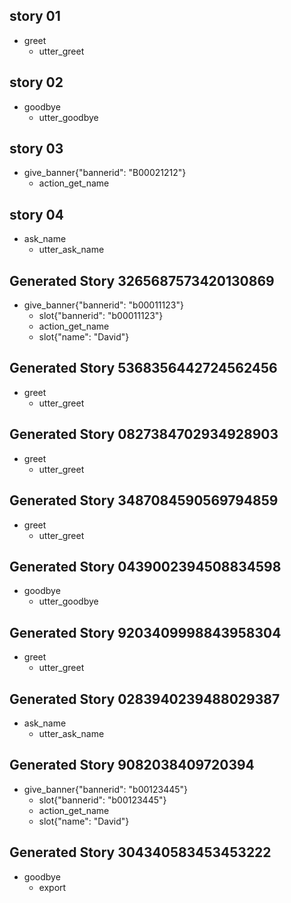 ## story 01
* greet
  - utter_greet

## story 02
* goodbye
  - utter_goodbye

## story 03
* give_banner{"bannerid": "B00021212"}
  - action_get_name

## story 04
* ask_name
  - utter_ask_name

## Generated Story 3265687573420130869
* give_banner{"bannerid": "b00011123"}
    - slot{"bannerid": "b00011123"}
    - action_get_name
    - slot{"name": "David"}

## Generated Story 5368356442724562456
* greet
  - utter_greet

## Generated Story 0827384702934928903
* greet
  - utter_greet

## Generated Story 3487084590569794859
* greet
  - utter_greet

## Generated Story 0439002394508834598
* goodbye
    - utter_goodbye

## Generated Story 9203409998843958304
* greet
  - utter_greet

## Generated Story 0283940239488029387
* ask_name
    - utter_ask_name

## Generated Story 9082038409720394
* give_banner{"bannerid": "b00123445"}
    - slot{"bannerid": "b00123445"}
    - action_get_name
    - slot{"name": "David"}

## Generated Story 304340583453453222
* goodbye
    - export